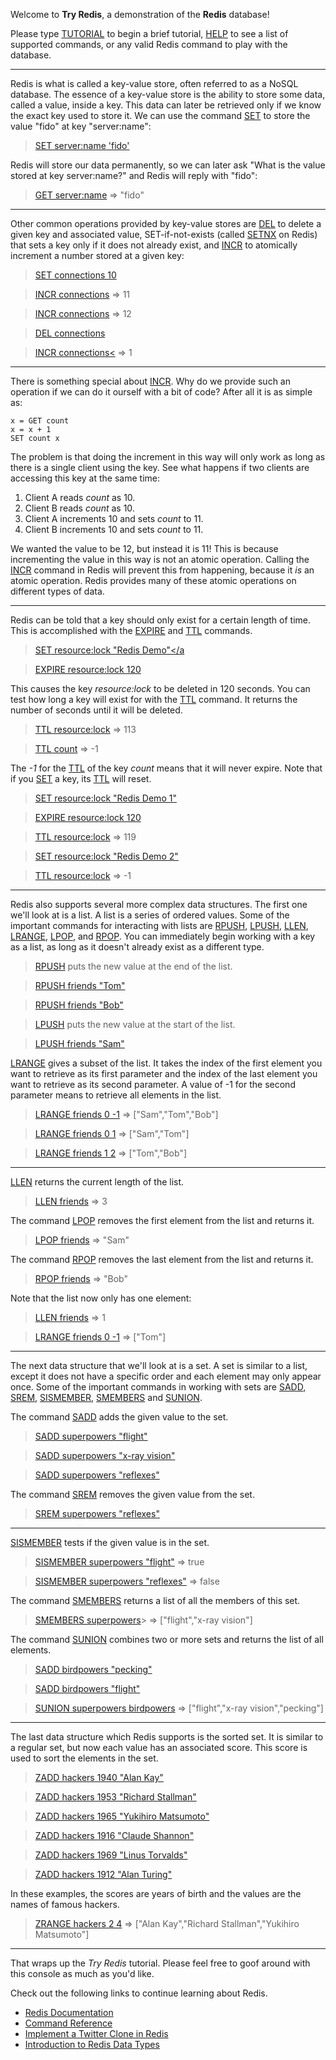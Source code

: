 Welcome to **Try Redis**, a demonstration of the
**Redis** database!

Please type [TUTORIAL](#run) to begin a brief tutorial, [HELP](#run) to see a list of supported
commands, or any valid Redis command to play with the database.

---
Redis is what is called a key-value store, often referred to as a NoSQL
database. The essence of a key-value store is the ability to store some data,
called a value, inside a key. This data can later be retrieved only if we know
the exact key used to store it. We can use the command [SET](#help) to store the value
"fido" at key "server:name":

> [SET server:name 'fido'](#run)

Redis will store our data permanently, so we can later ask "What is the value
stored at key server:name?" and Redis will reply with "fido":

> [GET server:name](#run) => "fido"

---
Other common operations provided by key-value stores are [DEL](#help) to delete a given
key and associated value, SET-if-not-exists (called [SETNX](#help) on Redis) that sets a
key only if it does not already exist, and [INCR](#help) to atomically increment a
number stored at a given key:

> [SET connections 10](#run)

> [INCR connections](#run) => 11

> [INCR connections](#run) => 12

> [DEL connections](#run)

> [INCR connections<](#run) => 1

---
There is something special about [INCR](#help).  Why do we provide such an operation if
we can do it ourself with a bit of code? After all it is as simple as:

    x = GET count
    x = x + 1
    SET count x

The problem is that doing the increment in this way will only work as long as
there is a single client using the key. See what happens if two clients are
accessing this key at the same time:

1. Client A reads *count* as 10.
2. Client B reads *count* as 10.
3. Client A increments 10 and sets *count* to 11.
4. Client B increments 10 and sets *count* to 11.

We wanted the value to be 12, but instead it is 11! This is because
incrementing the value in this way is not an atomic operation.  Calling the
[INCR](#help) command in Redis will prevent this from happening, because it *is* an
atomic operation. Redis provides many of these atomic operations on different
types of data.

---
Redis can be told that a key should only exist for a certain length of time.
This is accomplished with the [EXPIRE](#help) and [TTL](#help) commands.

> [SET resource:lock "Redis Demo"</a](#run)

> [EXPIRE resource:lock 120](#run)


This causes the key *resource:lock* to be deleted in 120 seconds. You can test
how long a key will exist for with the [TTL](#help) command. It returns the number of
seconds until it will be deleted.

> [TTL resource:lock](#run) => 113

> [TTL count](#run) => -1


The *-1* for the [TTL](#help) of the key *count* means that it will never expire. Note
that if you [SET](#help) a key, its [TTL](#help) will reset.

> [SET resource:lock "Redis Demo 1"](#run)

> [EXPIRE resource:lock 120](#run)

> [TTL resource:lock](#run) => 119

> [SET resource:lock "Redis Demo 2"](#run)

> [TTL resource:lock](#run) => -1

---
Redis also supports several more complex data structures. The first one we'll
look at is a list.  A list is a series of ordered values.  Some of the
important commands for interacting with lists are [RPUSH](#help), [LPUSH](#help), [LLEN](#help),
[LRANGE](#help), [LPOP](#help), and [RPOP](#help).  You can immediately begin working with a key as
a list, as long as it doesn't already exist as a different type.

> [RPUSH](#help) puts the new value at the end of the list.

> [RPUSH friends "Tom"](#run)

> [RPUSH friends "Bob"](#run)

> [LPUSH](#help) puts the new value at the start of the list.

> [LPUSH friends "Sam"](#run)

[LRANGE](#help) gives a subset of the list. It takes the index of the first element
you want to retrieve as its first parameter and the index of the last element
you want to retrieve as its second parameter. A value of -1 for the second
parameter means to retrieve all elements in the list.

> [LRANGE friends 0 -1](#run) => ["Sam","Tom","Bob"]

> [LRANGE friends 0 1](#run) => ["Sam","Tom"]

> [LRANGE friends 1 2](#run) => ["Tom","Bob"]

---
[LLEN](#help) returns the current length of the list.

> [LLEN friends](#run) => 3

The command [LPOP](#help) removes the first element from the list and returns it.

> [LPOP friends](#run) => "Sam"

The command [RPOP](#help) removes the last element from the list and returns it.

> [RPOP friends](#run) => "Bob"

Note that the list now only has one element:

> [LLEN friends](#run) => 1

> [LRANGE friends 0 -1](#run) => ["Tom"]

---
The next data structure that we'll look at is a set. A set is similar to a
list, except it does not have a specific order and each element may only appear
once. Some of the important commands in working with sets are [SADD](#help), [SREM](#help),
[SISMEMBER](#help), [SMEMBERS](#help) and [SUNION](#help).

The command [SADD](#help) adds the given value to the set.
> [SADD superpowers "flight"](#run)

> [SADD superpowers "x-ray vision"](#run)

> [SADD superpowers "reflexes"](#run)

The command [SREM](#help) removes the given value from the set.

> [SREM superpowers "reflexes"](#run)

---
[SISMEMBER](#help) tests if the given value is in the set.

> [SISMEMBER superpowers "flight"](#run) => true

> [SISMEMBER superpowers "reflexes"](#run) => false

The command [SMEMBERS](#help) returns a list of all the members of this set.

> [SMEMBERS superpowers](#run)> => ["flight","x-ray vision"]


The command [SUNION](#help) combines two or more sets and returns the list of all elements.

> [SADD birdpowers "pecking"](#run)

> [SADD birdpowers "flight"](#run)

> [SUNION superpowers birdpowers](#run) => ["flight","x-ray vision","pecking"]

---
The last data structure which Redis supports is the sorted set.  It is similar
to a regular set, but now each value has an associated score.  This score is
used to sort the elements in the set.


> [ZADD hackers 1940 "Alan Kay"](#run)

> [ZADD hackers 1953 "Richard Stallman"](#run)

> [ZADD hackers 1965 "Yukihiro Matsumoto"](#run)

> [ZADD hackers 1916 "Claude Shannon"](#run)

> [ZADD hackers 1969 "Linus Torvalds"](#run)

> [ZADD hackers 1912 "Alan Turing"](#run)

In these examples, the scores are years of birth and the values are the names
of famous hackers.

> [ZRANGE hackers 2 4](#run) => ["Alan Kay","Richard Stallman","Yukihiro Matsumoto"]

---
That wraps up the *Try Redis* tutorial. Please feel free to goof around with
this console as much as you'd like.

Check out the following links to continue learning about Redis.

* [Redis Documentation](http://redis.io/documentation)
* [Command Reference](http://redis.io/commands)
* [Implement a Twitter Clone in Redis](http://redis.io/topics/twitter-clone)
* [Introduction to Redis Data Types](http://redis.io/topics/data-types-intro)
